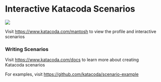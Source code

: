 # Interactive Katacoda Scenarios

[![](http://shields.katacoda.com/katacoda/mantosh/count.svg)](https://www.katacoda.com/mantosh "Get your profile on Katacoda.com")

Visit https://www.katacoda.com/mantosh to view the profile and interactive scenarios

### Writing Scenarios
Visit https://www.katacoda.com/docs to learn more about creating Katacoda scenarios

For examples, visit https://github.com/katacoda/scenario-example
